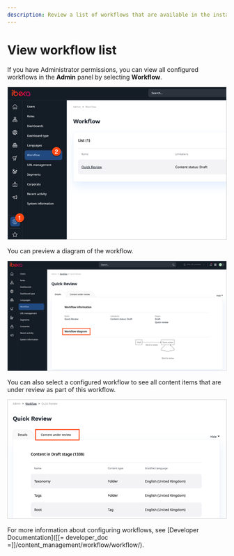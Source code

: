 ```yaml
---
description: Review a list of workflows that are available in the installation.
---
```


# View workflow list

If you have Administrator permissions, you can view all configured workflows in the **Admin** panel by selecting **Workflow**.

![Workflow in Admin Panel](img/workflow_panel.png)

You can preview a diagram of the workflow.

![Workflow diagram](img/workflow_diagram.png)

You can also select a configured workflow to see all content items that are under review as part of this workflow.

![Content under review](img/workflow_content_under_review.png)

For more information about configuring workflows, see [Developer Documentation]([[= developer_doc =]]/content_management/workflow/workflow/).